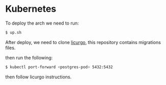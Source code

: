 # Kubernetes

To deploy the arch we need to run:

```sh
$ up.sh
```

After deploy, we need to clone [licurgo](https://github.com/go-toschool/licurgo), this repository contains migrations files.

then run the following:

```sh
$ kubectl port-forward <postgres-pod> 5432:5432
```

then follow licurgo instructions.